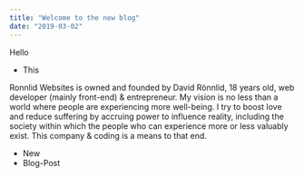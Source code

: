 ```yaml
---
title: "Welcome to the new blog"
date: "2019-03-02"
---
```


Hello

- This

Ronnlid Websites is owned and founded by David Rönnlid, 18 years old, web developer (mainly front-end) & entrepreneur. My vision is no less than a world where people are experiencing more well-being. I try to boost love and reduce suffering by accruing power to influence reality, including the society within which the people who can experience more or less valuably exist. This company & coding is a means to that end.

<!-- end -->

- New
- Blog-Post
